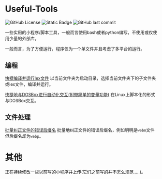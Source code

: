 # Useful-Tools

![GitHub License](https://img.shields.io/github/license/Menghuan1918/Useful-Tools)
![Static Badge](https://img.shields.io/badge/PRs-welcome-pink)
![GitHub last commit](https://img.shields.io/github/last-commit/Menghuan1918/Useful-Tools)

一些实用的小程序/脚本工具，一般而言使用bash或者python编写，不使用或仅使用少量的外部库。

一般而言，为了方便运行，程序仅为一个单文件并且考虑了多平台的运行。

## 编程

[快捷编译并运行lex文件](Coding/flex/Run_flex_file.md) 以当前文件夹为启动目录，选择当前文件夹下的子文件夹或lex文件，编译并运行。

[快捷地与DOSBox进行自动化交互(附带简单的变量功能)](Coding/dosbox/Run_DOS_box_CN.md) 在Linux上脚本化的形式与DOSBox交互。

## 文件处理

[批量纠正文件的错误后缀名](Files/Type/Correct_extension.md) 批量地纠正文件的错误后缀名，例如明明是`webm`文件但后缀名却为`webp`。

# 其他
正在持续修改一些以前写的小程序并上传(它们之前写的并不怎么规范.....)。